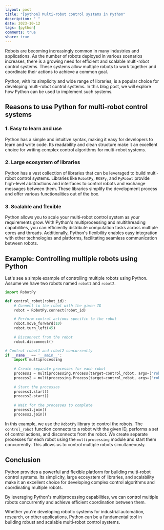 ```yaml
---
layout: post
title: "[python] Multi-robot control systems in Python"
description: " "
date: 2023-10-12
tags: [python]
comments: true
share: true
---
```


Robots are becoming increasingly common in many industries and applications. As the number of robots deployed in various scenarios increases, there is a growing need for efficient and scalable multi-robot control systems. These systems allow multiple robots to work together and coordinate their actions to achieve a common goal.

Python, with its simplicity and wide range of libraries, is a popular choice for developing multi-robot control systems. In this blog post, we will explore how Python can be used to implement such systems.

## Reasons to use Python for multi-robot control systems

### 1. Easy to learn and use

Python has a simple and intuitive syntax, making it easy for developers to learn and write code. Its readability and clean structure make it an excellent choice for writing complex control algorithms for multi-robot systems.

### 2. Large ecosystem of libraries

Python has a vast collection of libraries that can be leveraged to build multi-robot control systems. Libraries like `RobotPy`, `ROSPy`, and `PyRobot` provide high-level abstractions and interfaces to control robots and exchange messages between them. These libraries simplify the development process and offer various functionalities out of the box.

### 3. Scalable and flexible

Python allows you to scale your multi-robot control system as your requirements grow. With Python's multiprocessing and multithreading capabilities, you can efficiently distribute computation tasks across multiple cores and threads. Additionally, Python's flexibility enables easy integration with other technologies and platforms, facilitating seamless communication between robots.

## Example: Controlling multiple robots using Python

Let's see a simple example of controlling multiple robots using Python. Assume we have two robots named `robot1` and `robot2`.

```python
import RobotPy

def control_robot(robot_id):
    # Connect to the robot with the given ID
    robot = RobotPy.connect(robot_id)

    # Perform control actions specific to the robot
    robot.move_forward(10)
    robot.turn_left(45)
    
    # Disconnect from the robot
    robot.disconnect()

# Control robot1 and robot2 concurrently
if __name__ == '__main__':
    import multiprocessing
    
    # Create separate processes for each robot
    process1 = multiprocessing.Process(target=control_robot, args=('robot1',))
    process2 = multiprocessing.Process(target=control_robot, args=('robot2',))
    
    # Start the processes
    process1.start()
    process2.start()
    
    # Wait for the processes to complete
    process1.join()
    process2.join()

```

In this example, we use the `RobotPy` library to control the robots. The `control_robot` function connects to a robot with the given ID, performs a set of control actions, and disconnects from the robot. We create separate processes for each robot using the `multiprocessing` module and start them concurrently. This allows us to control multiple robots simultaneously.

## Conclusion

Python provides a powerful and flexible platform for building multi-robot control systems. Its simplicity, large ecosystem of libraries, and scalability make it an excellent choice for developing complex control algorithms and coordinating multiple robots.

By leveraging Python's multiprocessing capabilities, we can control multiple robots concurrently and achieve efficient coordination between them.

Whether you're developing robotic systems for industrial automation, research, or other applications, Python can be a fundamental tool in building robust and scalable multi-robot control systems.
